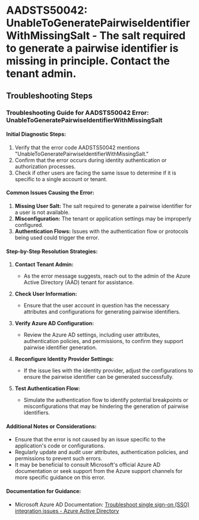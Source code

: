 
# AADSTS50042: UnableToGeneratePairwiseIdentifierWithMissingSalt - The salt required to generate a pairwise identifier is missing in principle. Contact the tenant admin.


## Troubleshooting Steps
### Troubleshooting Guide for AADSTS50042 Error: UnableToGeneratePairwiseIdentifierWithMissingSalt

#### Initial Diagnostic Steps:
1. Verify that the error code AADSTS50042 mentions "UnableToGeneratePairwiseIdentifierWithMissingSalt."
2. Confirm that the error occurs during identity authentication or authorization processes.
3. Check if other users are facing the same issue to determine if it is specific to a single account or tenant.
  
#### Common Issues Causing the Error:
1. **Missing User Salt:** The salt required to generate a pairwise identifier for a user is not available.
2. **Misconfiguration:** The tenant or application settings may be improperly configured.
3. **Authentication Flows:** Issues with the authentication flow or protocols being used could trigger the error.

#### Step-by-Step Resolution Strategies:
1. **Contact Tenant Admin:**
   - As the error message suggests, reach out to the admin of the Azure Active Directory (AAD) tenant for assistance.
   
2. **Check User Information:**
   - Ensure that the user account in question has the necessary attributes and configurations for generating pairwise identifiers.
   
3. **Verify Azure AD Configuration:**
   - Review the Azure AD settings, including user attributes, authentication policies, and permissions, to confirm they support pairwise identifier generation.
   
4. **Reconfigure Identity Provider Settings:**
   - If the issue lies with the identity provider, adjust the configurations to ensure the pairwise identifier can be generated successfully.
   
5. **Test Authentication Flow:**
   - Simulate the authentication flow to identify potential breakpoints or misconfigurations that may be hindering the generation of pairwise identifiers.

#### Additional Notes or Considerations:
- Ensure that the error is not caused by an issue specific to the application's code or configurations.
- Regularly update and audit user attributes, authentication policies, and permissions to prevent such errors.
- It may be beneficial to consult Microsoft's official Azure AD documentation or seek support from the Azure support channels for more specific guidance on this error.

#### Documentation for Guidance:
- Microsoft Azure AD Documentation: [Troubleshoot single sign-on (SSO) integration issues - Azure Active Directory](https://docs.microsoft.com/en-us/azure/active-directory/manage-apps/troubleshoot-sso)